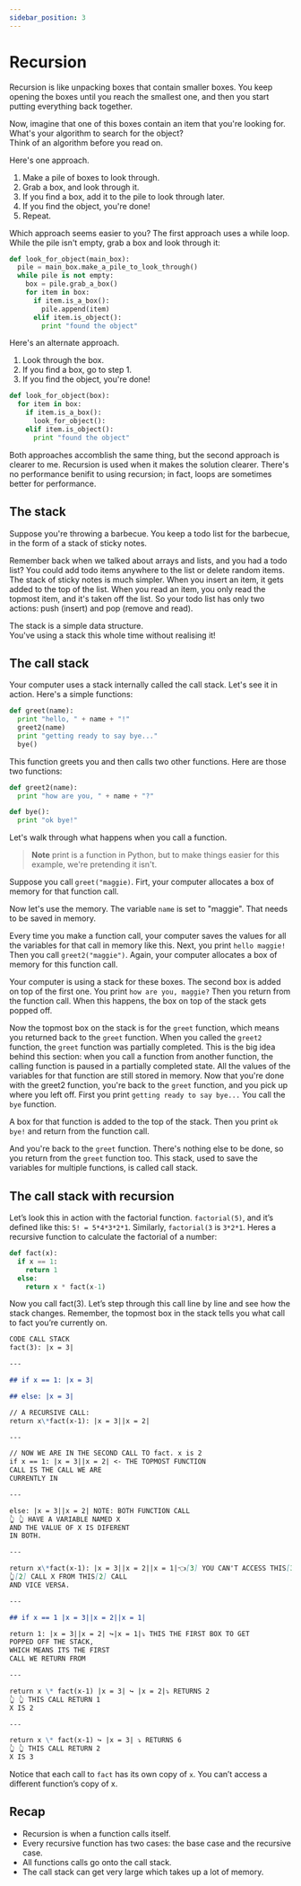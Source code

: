 ```yaml
---
sidebar_position: 3
---
```


# Recursion

Recursion is like unpacking boxes that contain smaller boxes. You keep opening the boxes until you reach
the smallest one, and then you start putting everything back together.

Now, imagine that one of this boxes contain an item that you're looking for. What's your algorithm
to search for the object?  
Think of an algorithm before you read on.

Here's one approach.

1. Make a pile of boxes to look through.
2. Grab a box, and look through it.
3. If you find a box, add it to the pile to look through later.
4. If you find the object, you're done!
5. Repeat.

Which approach seems easier to you? The first approach uses a while loop. While the pile isn't empty, grab a box
and look through it:

```py
def look_for_object(main_box):
  pile = main_box.make_a_pile_to_look_through()
  while pile is not empty:
    box = pile.grab_a_box()
    for item in box:
      if item.is_a_box():
        pile.append(item)
      elif item.is_object():
        print "found the object"
```

Here's an alternate approach.

1. Look through the box.
2. If you find a box, go to step 1.
3. If you find the object, you're done!

```py
def look_for_object(box):
  for item in box:
    if item.is_a_box():
      look_for_object():
    elif item.is_object():
      print "found the object"
```

Both approaches accomblish the same thing, but the second approach is clearer to me. Recursion is used when it
makes the solution clearer. There's no performance benifit to using recursion; in fact, loops are sometimes better
for performance.

## The stack

Suppose you're throwing a barbecue. You keep a todo list for the
barbecue, in the form of a stack of sticky notes.

Remember back when we talked about arrays and lists, and you had a todo list?
You could add todo items anywhere to the list or delete random items. The stack
of sticky notes is much simpler. When you insert an item, it gets added to the top
of the list. When you read an item, you only read the topmost item, and it's taken
off the list. So your todo list has only two actions: push (insert) and pop (remove and read).

The stack is a simple data structure.  
You've using a stack this whole time without realising it!

## The call stack

Your computer uses a stack internally called the call stack. Let's see it in action.
Here's a simple functions:

```py
def greet(name):
  print "hello, " + name + "!"
  greet2(name)
  print "getting ready to say bye..."
  bye()
```

This function greets you and then calls two other functions. Here are
those two functions:

```py
def greet2(name):
  print "how are you, " + name + "?"
```

```py
def bye():
  print "ok bye!"
```

Let's walk through what happens when you call a function.

> **Note**
> print is a function in Python, but to make things easier for this example, we're pretending it isn't.

Suppose you call `greet("maggie)`. Firt, your computer allocates a box
of memory for that function call.

Now let's use the memory. The variable `name` is set to "maggie". That
needs to be saved in memory.

Every time you make a function call, your computer saves the values
for all the variables for that call in memory like this. Next, you print
`hello maggie!` Then you call `greet2("maggie")`. Again, your computer
allocates a box of memory for this function call.

Your computer is using a stack for these boxes. The second box is added
on top of the first one. You print `how are you, maggie?` Then you return
from the function call. When this happens, the box on top of the stack
gets popped off.

Now the topmost box on the stack is for the `greet` function, which means
you returned back to the `greet` function. When you called the `greet2` function,
the `greet` function was partially completed. This is the big idea behind this section:
when you call a function from another function, the calling function is paused in a partially
completed state. All the values of the variables for that function are still stored in memory.
Now that you're done with the greet2 function, you're back to the `greet` function, and you
pick up where you left off. First you print `getting ready to say bye...` You call the `bye` function.

A box for that function is added to the top of the stack. Then you print `ok bye!` and return from the
function call.

And you're back to the `greet` function. There's nothing else to be done, so you return from the `greet`
function too. This stack, used to save the variables for multiple functions, is called call stack.

## The call stack with recursion

Let’s look this in action with the factorial function. `factorial(5)`, and it’s defined like this: `5! = 5*4*3*2*1`.
Similarly, `factorial(3` is `3*2*1`. Heres a recursive function to calculate the factorial of a number:

```py
def fact(x):
  if x == 1:
    return 1
  else:
    return x * fact(x-1)
```

Now you call fact(3). Let’s step through this call line by line and see how the stack changes. Remember,
the topmost box in the stack tells you what call to fact you’re currently on.

```markdown
CODE CALL STACK
fact(3): |x = 3|

---

## if x == 1: |x = 3|

## else: |x = 3|

// A RECURSIVE CALL:
return x\*fact(x-1): |x = 3||x = 2|

---

// NOW WE ARE IN THE SECOND CALL TO fact. x is 2
if x == 1: |x = 3||x = 2| <- THE TOPMOST FUNCTION
CALL IS THE CALL WE ARE
CURRENTLY IN

---

else: |x = 3||x = 2| NOTE: BOTH FUNCTION CALL
👆 👆 HAVE A VARIABLE NAMED X
AND THE VALUE OF X IS DIFERENT
IN BOTH.

---

return x\*fact(x-1): |x = 3||x = 2||x = 1|👈[3] YOU CAN'T ACCESS THIS[3]
👆[2] CALL X FROM THIS[2] CALL
AND VICE VERSA.

---

## if x == 1 |x = 3||x = 2||x = 1|

return 1: |x = 3||x = 2| ↪️|x = 1|⤵ THIS THE FIRST BOX TO GET
POPPED OFF THE STACK,
WHICH MEANS ITS THE FIRST
CALL WE RETURN FROM

---

return x \* fact(x-1) |x = 3| ↪️ |x = 2|⤵ RETURNS 2
👆 👆 THIS CALL RETURN 1
X IS 2

---

return x \* fact(x-1) ↪️ |x = 3| ⤵ RETURNS 6
👆 👆 THIS CALL RETURN 2
X IS 3
```

Notice that each call to `fact` has its own copy of `x`. You can’t access a different function’s copy of x.

## Recap

- Recursion is when a function calls itself.
- Every recursive function has two cases: the base case and the recursive case.
- All functions calls go onto the call stack.
- The call stack can get very large which takes up a lot of memory.
